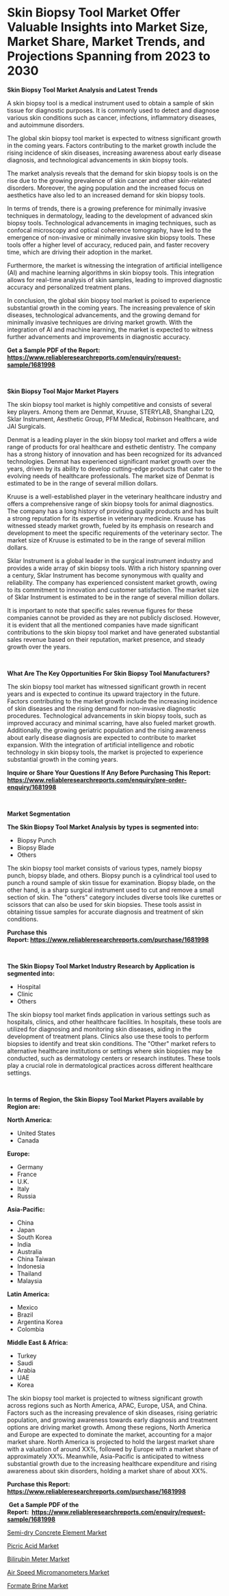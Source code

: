 <p><h1>Skin Biopsy Tool Market Offer Valuable Insights into Market Size, Market Share, Market Trends, and Projections Spanning from 2023 to 2030</h1></p><p><strong>Skin Biopsy Tool Market Analysis and Latest Trends</strong></p>
<p><p>A skin biopsy tool is a medical instrument used to obtain a sample of skin tissue for diagnostic purposes. It is commonly used to detect and diagnose various skin conditions such as cancer, infections, inflammatory diseases, and autoimmune disorders.</p><p>The global skin biopsy tool market is expected to witness significant growth in the coming years. Factors contributing to the market growth include the rising incidence of skin diseases, increasing awareness about early disease diagnosis, and technological advancements in skin biopsy tools.</p><p>The market analysis reveals that the demand for skin biopsy tools is on the rise due to the growing prevalence of skin cancer and other skin-related disorders. Moreover, the aging population and the increased focus on aesthetics have also led to an increased demand for skin biopsy tools.</p><p>In terms of trends, there is a growing preference for minimally invasive techniques in dermatology, leading to the development of advanced skin biopsy tools. Technological advancements in imaging techniques, such as confocal microscopy and optical coherence tomography, have led to the emergence of non-invasive or minimally invasive skin biopsy tools. These tools offer a higher level of accuracy, reduced pain, and faster recovery time, which are driving their adoption in the market.</p><p>Furthermore, the market is witnessing the integration of artificial intelligence (AI) and machine learning algorithms in skin biopsy tools. This integration allows for real-time analysis of skin samples, leading to improved diagnostic accuracy and personalized treatment plans.</p><p>In conclusion, the global skin biopsy tool market is poised to experience substantial growth in the coming years. The increasing prevalence of skin diseases, technological advancements, and the growing demand for minimally invasive techniques are driving market growth. With the integration of AI and machine learning, the market is expected to witness further advancements and improvements in diagnostic accuracy.</p></p>
<p><strong>Get a Sample PDF of the Report:&nbsp; <a href="https://www.reliableresearchreports.com/enquiry/request-sample/1681998">https://www.reliableresearchreports.com/enquiry/request-sample/1681998</a></strong></p>
<p>&nbsp;</p>
<p><strong>Skin Biopsy Tool Major Market Players</strong></p>
<p><p>The skin biopsy tool market is highly competitive and consists of several key players. Among them are Denmat, Kruuse, STERYLAB, Shanghai LZQ, Sklar Instrument, Aesthetic Group, PFM Medical, Robinson Healthcare, and JAI Surgicals.</p><p>Denmat is a leading player in the skin biopsy tool market and offers a wide range of products for oral healthcare and esthetic dentistry. The company has a strong history of innovation and has been recognized for its advanced technologies. Denmat has experienced significant market growth over the years, driven by its ability to develop cutting-edge products that cater to the evolving needs of healthcare professionals. The market size of Denmat is estimated to be in the range of several million dollars.</p><p>Kruuse is a well-established player in the veterinary healthcare industry and offers a comprehensive range of skin biopsy tools for animal diagnostics. The company has a long history of providing quality products and has built a strong reputation for its expertise in veterinary medicine. Kruuse has witnessed steady market growth, fueled by its emphasis on research and development to meet the specific requirements of the veterinary sector. The market size of Kruuse is estimated to be in the range of several million dollars.</p><p>Sklar Instrument is a global leader in the surgical instrument industry and provides a wide array of skin biopsy tools. With a rich history spanning over a century, Sklar Instrument has become synonymous with quality and reliability. The company has experienced consistent market growth, owing to its commitment to innovation and customer satisfaction. The market size of Sklar Instrument is estimated to be in the range of several million dollars.</p><p>It is important to note that specific sales revenue figures for these companies cannot be provided as they are not publicly disclosed. However, it is evident that all the mentioned companies have made significant contributions to the skin biopsy tool market and have generated substantial sales revenue based on their reputation, market presence, and steady growth over the years.</p></p>
<p>&nbsp;</p>
<p><strong>What Are The Key Opportunities For Skin Biopsy Tool Manufacturers?</strong></p>
<p><p>The skin biopsy tool market has witnessed significant growth in recent years and is expected to continue its upward trajectory in the future. Factors contributing to the market growth include the increasing incidence of skin diseases and the rising demand for non-invasive diagnostic procedures. Technological advancements in skin biopsy tools, such as improved accuracy and minimal scarring, have also fueled market growth. Additionally, the growing geriatric population and the rising awareness about early disease diagnosis are expected to contribute to market expansion. With the integration of artificial intelligence and robotic technology in skin biopsy tools, the market is projected to experience substantial growth in the coming years.</p></p>
<p><strong>Inquire or Share Your Questions If Any Before Purchasing This Report: <a href="https://www.reliableresearchreports.com/enquiry/pre-order-enquiry/1681998">https://www.reliableresearchreports.com/enquiry/pre-order-enquiry/1681998</a></strong></p>
<p>&nbsp;</p>
<p><strong>Market Segmentation</strong></p>
<p><strong>The Skin Biopsy Tool Market Analysis by types is segmented into:</strong></p>
<p><ul><li>Biopsy Punch</li><li>Biopsy Blade</li><li>Others</li></ul></p>
<p><p>The skin biopsy tool market consists of various types, namely biopsy punch, biopsy blade, and others. Biopsy punch is a cylindrical tool used to punch a round sample of skin tissue for examination. Biopsy blade, on the other hand, is a sharp surgical instrument used to cut and remove a small section of skin. The "others" category includes diverse tools like curettes or scissors that can also be used for skin biopsies. These tools assist in obtaining tissue samples for accurate diagnosis and treatment of skin conditions.</p></p>
<p><strong>Purchase this Report:&nbsp;<a href="https://www.reliableresearchreports.com/purchase/1681998">https://www.reliableresearchreports.com/purchase/1681998</a></strong></p>
<p>&nbsp;</p>
<p><strong>The Skin Biopsy Tool Market Industry Research by Application is segmented into:</strong></p>
<p><ul><li>Hospital</li><li>Clinic</li><li>Others</li></ul></p>
<p><p>The skin biopsy tool market finds application in various settings such as hospitals, clinics, and other healthcare facilities. In hospitals, these tools are utilized for diagnosing and monitoring skin diseases, aiding in the development of treatment plans. Clinics also use these tools to perform biopsies to identify and treat skin conditions. The "Other" market refers to alternative healthcare institutions or settings where skin biopsies may be conducted, such as dermatology centers or research institutes. These tools play a crucial role in dermatological practices across different healthcare settings.</p></p>
<p>&nbsp;</p>
<p><strong>In terms of Region, the Skin Biopsy Tool Market Players available by Region are:</strong></p>
<p>
    <p> <strong> North America: </strong>
        <ul>
            <li>United States</li>
            <li>Canada</li>
        </ul>
        </p> 
    <p> <strong> Europe: </strong>
        <ul>
            <li>Germany</li>
            <li>France</li>
            <li>U.K.</li>
            <li>Italy</li>
            <li>Russia</li>
        </ul>
        </p> 
    <p> <strong> Asia-Pacific: </strong>
        <ul>
            <li>China</li>
            <li>Japan</li>
            <li>South Korea</li>
            <li>India</li>
            <li>Australia</li>
            <li>China Taiwan</li>
            <li>Indonesia</li>
            <li>Thailand</li>
            <li>Malaysia</li>
        </ul>
        </p> 
    <p> <strong> Latin America: </strong>
        <ul>
            <li>Mexico</li>
            <li>Brazil</li>
            <li>Argentina Korea</li>
            <li>Colombia</li>
        </ul>
        </p> 
    <p> <strong> Middle East & Africa: </strong>
        <ul>
            <li>Turkey</li>
            <li>Saudi</li>
            <li>Arabia</li>
            <li>UAE</li>
            <li>Korea</li>
        </ul>
    </p>
    </p>
<p><p>The skin biopsy tool market is projected to witness significant growth across regions such as North America, APAC, Europe, USA, and China. Factors such as the increasing prevalence of skin diseases, rising geriatric population, and growing awareness towards early diagnosis and treatment options are driving market growth. Among these regions, North America and Europe are expected to dominate the market, accounting for a major market share. North America is projected to hold the largest market share with a valuation of around XX%, followed by Europe with a market share of approximately XX%. Meanwhile, Asia-Pacific is anticipated to witness substantial growth due to the increasing healthcare expenditure and rising awareness about skin disorders, holding a market share of about XX%.</p></p>
<p><strong>Purchase this Report: <a href="https://www.reliableresearchreports.com/purchase/1681998">https://www.reliableresearchreports.com/purchase/1681998</a></strong></p>
<p>&nbsp;<strong>Get a Sample PDF of the Report:&nbsp;&nbsp;<a href="https://www.reliableresearchreports.com/enquiry/request-sample/1681998">https://www.reliableresearchreports.com/enquiry/request-sample/1681998</a></strong></p>
<p><strong></strong></p>
<p><p><a href="https://www.linkedin.com/pulse/semi-dry-concrete-element-market-size-growth-forecast-from-2023/">Semi-dry Concrete Element Market</a></p><p><a href="https://medium.com/@walterstanley64/picric-acid-market-size-growth-forecast-2023-2030-6839a003407f">Picric Acid Market</a></p><p><a href="https://github.com/luckyshygirl/Market-Research-Report-List-1/blob/main/bilirubin-meter-market.md">Bilirubin Meter Market</a></p><p><a href="https://github.com/gdfhhhj/Market-Research-Report-List-1/blob/main/air-speed-micromanometers-market.md">Air Speed Micromanometers Market</a></p><p><a href="https://medium.com/@alanwatkins6h/formate-brine-market-size-growth-forecast-2023-2030-a93ac87fddcc">Formate Brine Market</a></p></p>